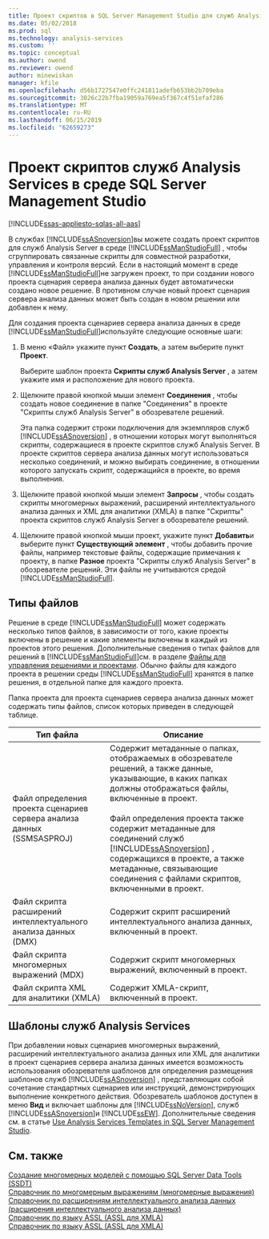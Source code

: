 ```yaml
---
title: Проект скриптов в SQL Server Management Studio для служб Analysis Services | Документация Майкрософт
ms.date: 05/02/2018
ms.prod: sql
ms.technology: analysis-services
ms.custom: ''
ms.topic: conceptual
ms.author: owend
ms.reviewer: owend
author: minewiskan
manager: kfile
ms.openlocfilehash: d56b1727547e0ffc241811adefb653bb2b709eba
ms.sourcegitcommit: 3026c22b7fba19059a769ea5f367c4f51efaf286
ms.translationtype: MT
ms.contentlocale: ru-RU
ms.lasthandoff: 06/15/2019
ms.locfileid: "62659273"
---
```

# <a name="analysis-services-scripts-project-in-sql-server-management-studio"></a>Проект скриптов служб Analysis Services в среде SQL Server Management Studio
[!INCLUDE[ssas-appliesto-sqlas-all-aas](../../includes/ssas-appliesto-sqlas-all-aas.md)]

  В службах [!INCLUDE[ssASnoversion](../../includes/ssasnoversion-md.md)]вы можете создать проект скриптов для служб Analysis Server в среде [!INCLUDE[ssManStudioFull](../../includes/ssmanstudiofull-md.md)] , чтобы сгруппировать связанные скрипты для совместной разработки, управления и контроля версий. Если в настоящий момент в среде [!INCLUDE[ssManStudioFull](../../includes/ssmanstudiofull-md.md)]не загружен проект, то при создании нового проекта сценария сервера анализа данных будет автоматически создано новое решение. В противном случае новый проект сценария сервера анализа данных может быть создан в новом решении или добавлен к нему.  
  
 Для создания проекта сценариев сервера анализа данных в среде [!INCLUDE[ssManStudioFull](../../includes/ssmanstudiofull-md.md)]используйте следующие основные шаги:  
  
1.  В меню «Файл» укажите пункт **Создать**, а затем выберите пункт **Проект**.  
  
     Выберите шаблон проекта **Скрипты служб Analysis Server** , а затем укажите имя и расположение для нового проекта.  
  
2.  Щелкните правой кнопкой мыши элемент **Соединения** , чтобы создать новое соединение в папке "Соединения" в проекте "Скрипты служб Analysis Server" в обозревателе решений.  
  
     Эта папка содержит строки подключения для экземпляров служб [!INCLUDE[ssASnoversion](../../includes/ssasnoversion-md.md)] , в отношении которых могут выполняться скрипты, содержащиеся в проекте скриптов служб Analysis Server. В проекте скриптов сервера анализа данных могут использоваться несколько соединений, и можно выбирать соединение, в отношении которого запускать скрипт, содержащийся в проекте, во время выполнения.  
  
3.  Щелкните правой кнопкой мыши элемент **Запросы** , чтобы создать скрипты многомерных выражений, расширений интеллектуального анализа данных и XML для аналитики (XMLA) в папке "Скрипты" проекта скриптов служб Analysis Server в обозревателе решений.
  
4.  Щелкните правой кнопкой мыши проект, укажите пункт **Добавить**и выберите пункт **Существующий элемент** , чтобы добавить прочие файлы, например текстовые файлы, содержащие примечания к проекту, в папке **Разное** проекта "Скрипты служб Analysis Server" в обозревателе решений. Эти файлы не учитываются средой [!INCLUDE[ssManStudioFull](../../includes/ssmanstudiofull-md.md)].  
  
## <a name="file-types"></a>Типы файлов  
 Решение в среде [!INCLUDE[ssManStudioFull](../../includes/ssmanstudiofull-md.md)] может содержать несколько типов файлов, в зависимости от того, какие проекты включены в решение и какие элементы включены в каждый из проектов этого решения. Дополнительные сведения о типах файлов для решений в [!INCLUDE[ssManStudioFull](../../includes/ssmanstudiofull-md.md)]см. в разделе [Файлы для управления решениями и проектами](../../ssms/solution/files-that-manage-solutions-and-projects.md). Обычно файлы для каждого проекта в решении среды [!INCLUDE[ssManStudioFull](../../includes/ssmanstudiofull-md.md)] хранятся в папке решения, в отдельной папке для каждого проекта.  
  
 Папка проекта для проекта сценариев сервера анализа данных может содержать типы файлов, список которых приведен в следующей таблице.  
  
|Тип файла|Описание|  
|---------------|-----------------|  
|Файл определения проекта сценариев сервера анализа данных (SSMSASPROJ)|Содержит метаданные о папках, отображаемых в обозревателе решений, а также данные, указывающие, в каких папках должны отображаться файлы, включенные в проект.<br /><br /> Файл определения проекта также содержит метаданные для соединений служб [!INCLUDE[ssASnoversion](../../includes/ssasnoversion-md.md)] , содержащихся в проекте, а также метаданные, связывающие соединения с файлами скриптов, включенными в проект.|  
|Файл скрипта расширений интеллектуального анализа данных (DMX)|Содержит скрипт расширений интеллектуального анализа данных, включенный в проект.|  
|Файл скрипта многомерных выражений (MDX)|Содержит скрипт многомерных выражений, включенный в проект.|  
|Файл скрипта XML для аналитики (XMLA)|Содержит XMLA-скрипт, включенный в проект.|  
  
## <a name="analysis-services-templates"></a>Шаблоны служб Analysis Services  
 При добавлении новых сценариев многомерных выражений, расширений интеллектуального анализа данных или XML для аналитики в проект сценариев сервера анализа данных имеется возможность использования обозревателя шаблонов для определения размещения шаблонов служб [!INCLUDE[ssASnoversion](../../includes/ssasnoversion-md.md)] , представляющих собой сочетание стандартных сценариев или инструкций, демонстрирующих выполнение конкретного действия. Обозреватель шаблонов доступен в меню **Вид** и включает шаблоны для [!INCLUDE[ssNoVersion](../../includes/ssnoversion-md.md)], служб [!INCLUDE[ssASnoversion](../../includes/ssasnoversion-md.md)]и [!INCLUDE[ssEW](../../includes/ssew-md.md)]. Дополнительные сведения см. в статье [Use Analysis Services Templates in SQL Server Management Studio](../../analysis-services/instances/use-analysis-services-templates-in-sql-server-management-studio.md).  
  
## <a name="see-also"></a>См. также  
 [Создание многомерных моделей с помощью SQL Server Data Tools (SSDT)](../../analysis-services/multidimensional-models/creating-multidimensional-models-using-sql-server-data-tools-ssdt.md)   
 [Справочник по многомерным выражениям (многомерные выражения)](../../mdx/multidimensional-expressions-mdx-reference.md)   
 [Справочник по расширениям интеллектуального анализа данных (расширения интеллектуального анализа данных)](../../dmx/data-mining-extensions-dmx-reference.md)   
 [Справочник по языку ASSL (ASSL для XMLA)](https://docs.microsoft.com/bi-reference/assl/analysis-services-scripting-language-assl-for-xmla)   
 [Справочник по языку ASSL (ASSL для XMLA)](https://docs.microsoft.com/bi-reference/assl/analysis-services-scripting-language-assl-for-xmla)  
  
  
